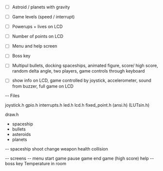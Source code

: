 

- [ ] Astroid / planets with gravity
- [ ] Game levels (speed / interrupt)
- [ ] Powerups + lives on LCD
- [ ] Number of points on LCD
- [ ] Menu and help screen
- [ ] Boss key
- [ ] Multipul bullets, docking spaceships, animated figure, score/ high score, random delta angle, two players, game controls through keyboard
- [ ] show info on LCD, game controlled by joystick, accelerometer, sound from buzzer, full game on LCD


-- Files

joystick.h
gpio.h
interrupts.h
led.h
lcd.h
fixed_point.h
(ansi.h)
(LUTsin.h)

draw.h
 - spaceship
 - bullets
 - asteroids
 - planets


-- spaceship
  shoot
  change weapon
  health
  collision

-- screens
  -- menu
    start game
    pause game
    end game (high score)
  help
  -- boss key
    Temperature in room



